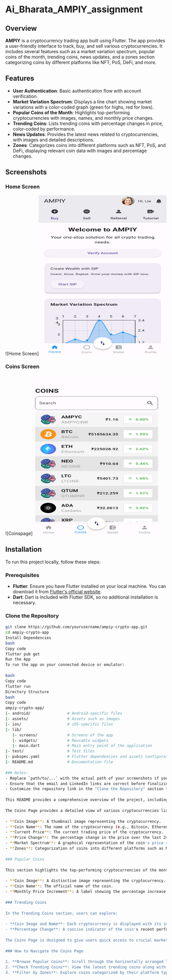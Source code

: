 # Ai_Bharata_AMPIY_assignment

## Overview

**AMPIY** is a cryptocurrency trading app built using Flutter. The app provides a user-friendly interface to track, buy, and sell various cryptocurrencies. It includes several features such as a market variation spectrum, popular coins of the month, trending coins, news updates, and a zones section categorizing coins by different platforms like NFT, PoS, DeFi, and more.

## Features

- **User Authentication**: Basic authentication flow with account verification.
- **Market Variation Spectrum**: Displays a line chart showing market variations with a color-coded graph (green for highs, red for lows).
- **Popular Coins of the Month**: Highlights top-performing cryptocurrencies with images, names, and monthly price changes.
- **Trending Coins**: Lists trending coins with percentage changes in price, color-coded by performance.
- **News Updates**: Provides the latest news related to cryptocurrencies, with images and detailed descriptions.
- **Zones**: Categorizes coins into different platforms such as NFT, PoS, and DeFi, displaying relevant coin data with images and percentage changes.

## Screenshots

### Home Screen
![Home Screen]<img src="assets/Homepage.png" alt="AMPIY App" width="400" height="500">

### Coins Screen
![Coinspage]<img src="assets/Coinspage.png" alt="AMPIY App" width="400" height="500">



## Installation

To run this project locally, follow these steps:

### Prerequisites

- **Flutter**: Ensure you have Flutter installed on your local machine. You can download it from [Flutter's official website](https://flutter.dev/docs/get-started/install).
- **Dart**: Dart is included with Flutter SDK, so no additional installation is necessary.

### Clone the Repository

```bash
git clone https://github.com/yourusername/ampiy-crypto-app.git
cd ampiy-crypto-app
Install Dependencies
bash
Copy code
flutter pub get
Run the App
To run the app on your connected device or emulator:

bash
Copy code
flutter run
Directory Structure
bash
Copy code
ampiy-crypto-app/
|- android/                # Android-specific files
|- assets/                 # Assets such as images
|- ios/                    # iOS-specific files
|- lib/
   |- screens/             # Screens of the app
   |- widgets/             # Reusable widgets
   |- main.dart            # Main entry point of the application
|- test/                   # Test files
|- pubspec.yaml            # Flutter dependencies and assets configuration
|- README.md               # Documentation file

### Notes:
- Replace `path/to/...` with the actual path of your screenshots if you include them.
- Ensure that the email and LinkedIn links are correct before finalizing the README.
- Customize the repository link in the "Clone the Repository" section to point to the correct GitHub repository. 

This README provides a comprehensive overview of the project, including installation instructions, features, and how to contribute.

The Coins Page provides a detailed view of various cryptocurrencies listed on the platform. Each coin is displayed with relevant information, including:

- **Coin Image**: A thumbnail image representing the cryptocurrency.
- **Coin Name**: The name of the cryptocurrency (e.g., Bitcoin, Ethereum).
- **Current Price**: The current trading price of the cryptocurrency.
- **Price Change**: The percentage change in the price over the last 24 hours, color-coded for clarity (green for an increase, red for a decrease).
- **Market Spectrum**: A graphical representation of the coin's price variations over time, helping users visualize the coin's performance.
- **Zones**: Categorization of coins into different platforms such as NFT, PoS, and DeFi, showing their relevance and performance within those platforms.

### Popular Coins

This section highlights the top-performing cryptocurrencies of the month. Each coin is showcased with:

- **Coin Image**: A distinctive image representing the cryptocurrency.
- **Coin Name**: The official name of the coin.
- **Monthly Price Increment**: A label showing the percentage increase in the coin's value over the past month, helping users identify potential investment opportunities.

### Trending Coins

In the Trending Coins section, users can explore:

- **Coin Image and Name**: Each cryptocurrency is displayed with its image and name.
- **Percentage Change**: A concise indicator of the coin's recent performance, with the percentage change displayed in green or red, based on whether the coin's price has risen or fallen.

The Coins Page is designed to give users quick access to crucial market information, enabling informed decision-making for both novice and experienced cryptocurrency traders.

### How to Navigate the Coins Page

1. **Browse Popular Coins**: Scroll through the horizontally arranged list of top-performing coins. Tap on any coin to view more details.
2. **Check Trending Coins**: View the latest trending coins along with their price changes. Tap on a coin to explore its historical data and market trends.
3. **Filter by Zones**: Explore coins categorized by their platform type, such as NFT or DeFi. This helps users target specific segments of the cryptocurrency market.
